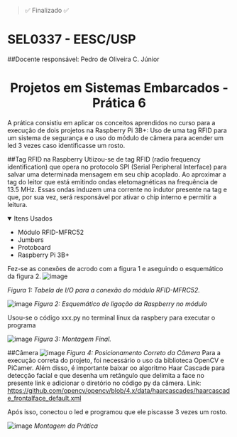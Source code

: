 >  :white_check_mark: Finalizado  :white_check_mark:
# SEL0337 - EESC/USP
##Docente responsável: Pedro de Oliveira C. Júnior
<h1 align="center">  Projetos em Sistemas Embarcados - Prática 6 </h1>

A prática consistiu em aplicar os conceitos aprendidos no curso para a execução de dois projetos na Raspberry Pi 3B+: 
Uso de uma tag RFID para um sistema de segurança e o uso do módulo de câmera para acender um led 3 vezes caso identificasse um rosto.


##Tag RFID na Raspberry
Utiizou-se de tag RFID (radio frequency identification) que opera no protocolo SPI (Serial Peripheral Interface) para salvar uma determinada mensagem em seu chip acoplado. Ao aproximar a tag do leitor que está emitindo ondas eletomagnéticas na frequência de 13.5 MHz. Essas ondas induzem uma corrente no indutor presente na tag e que, por sua vez, será responsável por ativar o chip interno e permitir a leitura.

<details open>
    <summary>Itens Usados</summary>
    <ul>
        <li>Módulo RFID-MFRC52</li>
        <li>Jumbers</li>
        <li>Protoboard</li>
        <li>Raspberry Pi 3B+</li>
    </ul>
</details>

Fez-se as conexões de acrodo com a figura 1 e aseguindo o esquemático da figura 2.
![image](https://github.com/HandelNatividade/SEL0337/assets/68929575/0fa25dde-063b-4816-8cbb-55072d80b43a)

*Figura 1: Tabela de I/O para a conexão do módulo RFID-MFRC52.*

![image](https://github.com/HandelNatividade/SEL0337/assets/68929575/80a4a4b5-c580-4f8f-9144-18a9b11e3f84)
*Figura 2: Esquemático de ligação da Raspberry no módulo*

Usou-se o código xxx.py no terminal linux da raspbery para executar o programa

![image](https://github.com/HandelNatividade/SEL0337/assets/68929575/1c03dc34-98cd-49df-a4fb-b401d328854a)
*Figura 3: Montagem Final.*

##Câmera
![image](https://github.com/HandelNatividade/SEL0337/assets/68929575/7f776a29-5257-4485-85b8-733dcb7e169a)
*Figura 4: Posicionamento Correto da Câmera*
Para a execução correta do projeto, foi necessário o uso da biblioteca OpenCV e PiCamer.
Além disso, é importante baixar oo algoritmo Haar Cascade para detecção facial e que desenha um retângulo que delimita a face no presente link e adicionar o diretório no código py da câmera. Link: https://github.com/opencv/opencv/blob/4.x/data/haarcascades/haarcascade_frontalface_default.xml

Após isso, conectou o led e programou que ele piscasse 3 vezes um rosto.

![image](https://github.com/HandelNatividade/SEL0337/assets/68929575/3cba2e6a-434c-47bd-b350-c94bd7a3f539)
*Montagem da Prática*


